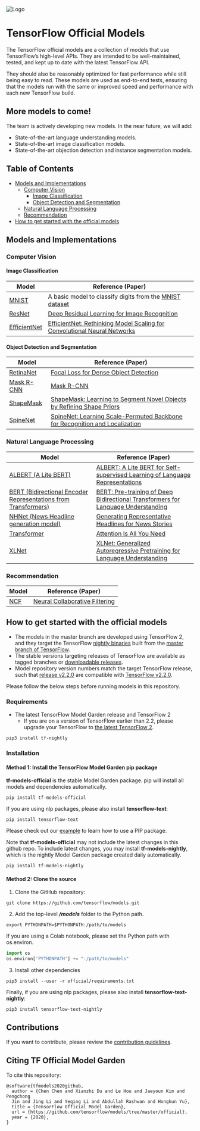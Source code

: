 ![Logo](https://storage.googleapis.com/model_garden_artifacts/TF_Model_Garden.png)

# TensorFlow Official Models

The TensorFlow official models are a collection of models
that use TensorFlow’s high-level APIs.
They are intended to be well-maintained, tested, and kept up to date
with the latest TensorFlow API.

They should also be reasonably optimized for fast performance while still
being easy to read.
These models are used as end-to-end tests, ensuring that the models run
with the same or improved speed and performance with each new TensorFlow build.

## More models to come!

The team is actively developing new models.
In the near future, we will add:

* State-of-the-art language understanding models.
* State-of-the-art image classification models.
* State-of-the-art objection detection and instance segmentation models.

## Table of Contents

- [Models and Implementations](#models-and-implementations)
  * [Computer Vision](#computer-vision)
    + [Image Classification](#image-classification)
    + [Object Detection and Segmentation](#object-detection-and-segmentation)
  * [Natural Language Processing](#natural-language-processing)
  * [Recommendation](#recommendation)
- [How to get started with the official models](#how-to-get-started-with-the-official-models)

## Models and Implementations

### Computer Vision

#### Image Classification

| Model | Reference (Paper) |
|-------|-------------------|
| [MNIST](vision/image_classification) | A basic model to classify digits from the [MNIST dataset](http://yann.lecun.com/exdb/mnist/) |
| [ResNet](vision/image_classification) | [Deep Residual Learning for Image Recognition](https://arxiv.org/abs/1512.03385) |
| [EfficientNet](vision/image_classification) | [EfficientNet: Rethinking Model Scaling for Convolutional Neural Networks](https://arxiv.org/abs/1905.11946) |

#### Object Detection and Segmentation

| Model | Reference (Paper) |
|-------|-------------------|
| [RetinaNet](vision/detection) | [Focal Loss for Dense Object Detection](https://arxiv.org/abs/1708.02002) |
| [Mask R-CNN](vision/detection) | [Mask R-CNN](https://arxiv.org/abs/1703.06870) |
| [ShapeMask](vision/detection) | [ShapeMask: Learning to Segment Novel Objects by Refining Shape Priors](https://arxiv.org/abs/1904.03239) |
| [SpineNet](vision/detection) | [SpineNet: Learning Scale-Permuted Backbone for Recognition and Localization](https://arxiv.org/abs/1912.05027) |

### Natural Language Processing

| Model | Reference (Paper) |
|-------|-------------------|
| [ALBERT (A Lite BERT)](nlp/albert) | [ALBERT: A Lite BERT for Self-supervised Learning of Language Representations](https://arxiv.org/abs/1909.11942) |
| [BERT (Bidirectional Encoder Representations from Transformers)](nlp/bert) | [BERT: Pre-training of Deep Bidirectional Transformers for Language Understanding](https://arxiv.org/abs/1810.04805) |
| [NHNet (News Headline generation model)](nlp/nhnet) | [Generating Representative Headlines for News Stories](https://arxiv.org/abs/2001.09386) |
| [Transformer](nlp/transformer) | [Attention Is All You Need](https://arxiv.org/abs/1706.03762) |
| [XLNet](nlp/xlnet) | [XLNet: Generalized Autoregressive Pretraining for Language Understanding](https://arxiv.org/abs/1906.08237) |

### Recommendation

| Model | Reference (Paper) |
|-------|-------------------|
| [NCF](recommendation) | [Neural Collaborative Filtering](https://arxiv.org/abs/1708.05031) |

## How to get started with the official models

* The models in the master branch are developed using TensorFlow 2,
and they target the TensorFlow [nightly binaries](https://github.com/tensorflow/tensorflow#installation)
built from the
[master branch of TensorFlow](https://github.com/tensorflow/tensorflow/tree/master).
* The stable versions targeting releases of TensorFlow are available
as tagged branches or [downloadable releases](https://github.com/tensorflow/models/releases).
* Model repository version numbers match the target TensorFlow release,
such that
[release v2.2.0](https://github.com/tensorflow/models/releases/tag/v2.2.0)
are compatible with
[TensorFlow v2.2.0](https://github.com/tensorflow/tensorflow/releases/tag/v2.2.0).

Please follow the below steps before running models in this repository.

### Requirements

* The latest TensorFlow Model Garden release and TensorFlow 2
  * If you are on a version of TensorFlow earlier than 2.2, please
upgrade your TensorFlow to [the latest TensorFlow 2](https://www.tensorflow.org/install/).

```shell
pip3 install tf-nightly
```

### Installation

#### Method 1: Install the TensorFlow Model Garden pip package

**tf-models-official** is the stable Model Garden package.
pip will install all models and dependencies automatically.

```shell
pip install tf-models-official
```

If you are using nlp packages, please also install **tensorflow-text**:

```shell
pip install tensorflow-text
```

Please check out our [example](colab/fine_tuning_bert.ipynb)
to learn how to use a PIP package.

Note that **tf-models-official** may not include the latest changes in this
github repo. To include latest changes, you may install **tf-models-nightly**,
which is the nightly Model Garden package created daily automatically.

```shell
pip install tf-models-nightly
```

#### Method 2: Clone the source

1. Clone the GitHub repository:

```shell
git clone https://github.com/tensorflow/models.git
```

2. Add the top-level ***/models*** folder to the Python path.

```shell
export PYTHONPATH=$PYTHONPATH:/path/to/models
```

If you are using a Colab notebook, please set the Python path with os.environ.

```python
import os
os.environ['PYTHONPATH'] += ":/path/to/models"
```

3. Install other dependencies

```shell
pip3 install --user -r official/requirements.txt
```

Finally, if you are using nlp packages, please also install
**tensorflow-text-nightly**:

```shell
pip3 install tensorflow-text-nightly
```

## Contributions

If you want to contribute, please review the [contribution guidelines](https://github.com/tensorflow/models/wiki/How-to-contribute).

## Citing TF Official Model Garden

To cite this repository:

```
@software{tfmodels2020github,
  author = {Chen Chen and Xianzhi Du and Le Hou and Jaeyoun Kim and Pengchong
  Jin and Jing Li and Yeqing Li and Abdullah Rashwan and Hongkun Yu},
  title = {TensorFlow Official Model Garden},
  url = {https://github.com/tensorflow/models/tree/master/official},
  year = {2020},
}
```
